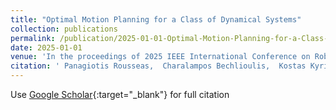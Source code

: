 ```yaml
---
title: "Optimal Motion Planning for a Class of Dynamical Systems"
collection: publications
permalink: /publication/2025-01-01-Optimal-Motion-Planning-for-a-Class-of-Dynamical-Systems
date: 2025-01-01
venue: 'In the proceedings of 2025 IEEE International Conference on Robotics and Automation (ICRA)'
citation: ' Panagiotis Rousseas,  Charalampos Bechlioulis,  Kostas Kyriakopoulos, &quot;Optimal Motion Planning for a Class of Dynamical Systems.&quot; In the proceedings of 2025 IEEE International Conference on Robotics and Automation (ICRA), 2025.'
---
```

Use [Google Scholar](https://scholar.google.com/scholar?q=Optimal+Motion+Planning+for+a+Class+of+Dynamical+Systems){:target="_blank"} for full citation